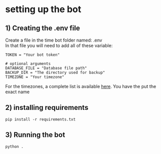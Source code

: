 # setting up the bot
## 1) Creating the .env file
Create a file in the time bot folder named: .env <br />
In that file you will need to add all of these variable: <br />
```
TOKEN = "Your bot token"

# optional arguments
DATABASE_FILE = "Database file path"
BACKUP_DIR = "The directory used for backup" 
TIMEZONE = "Your timezone" 
```
For the timezones, a complete list is available [here](https://gist.github.com/heyalexej/8bf688fd67d7199be4a1682b3eec7568). You have the put the exact name

## 2) installing requirements
```
pip install -r requirements.txt
```
## 3) Running the bot
```
python .
```